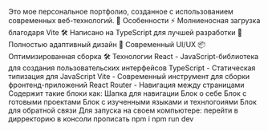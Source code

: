 Это мое персональное портфолио, созданное с использованием современных веб-технологий.
🚀 Особенности
⚡ Молниеносная загрузка благодаря Vite
🛠 Написано на TypeScript для лучшей разработки
📱 Полностью адаптивный дизайн
🌈 Современный UI/UX
📦 Оптимизированная сборка
🛠 Технологии
React - JavaScript-библиотека для создания пользовательских интерфейсов
TypeScript - Статическая типизация для JavaScript
Vite - Современный инструмент для сборки фронтенд-приложений
React Router - Навигация между страницами
Содержит такие блоки как:
Шапка для навигации
Блок о себе
Блок с готовыми проектами
Блок с изученными языками и технлогоиями
Блок для обратной связи
Для запуска на своем компьютере:
перейти в дирректорию
в консоли прописать npm i
npm run dev

